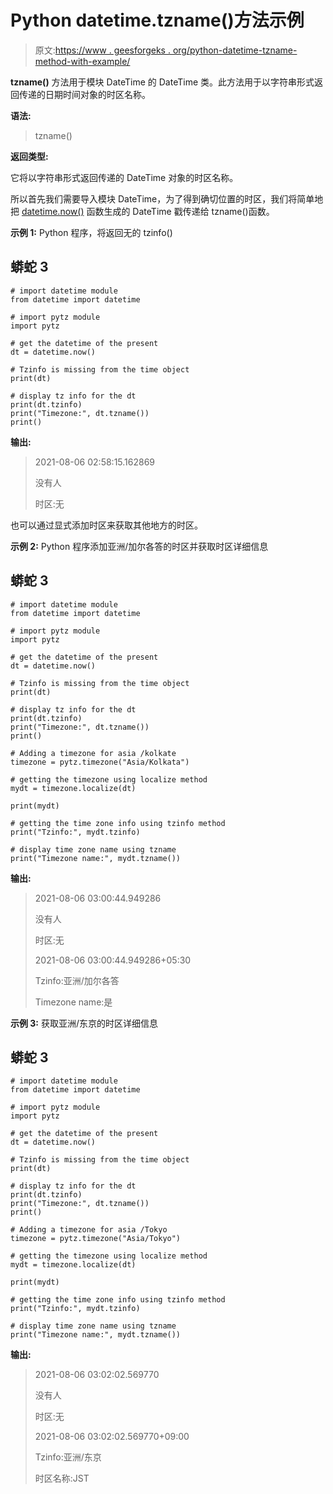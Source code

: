 # Python datetime.tzname()方法示例

> 原文:[https://www . geesforgeks . org/python-datetime-tzname-method-with-example/](https://www.geeksforgeeks.org/python-datetime-tzname-method-with-example/)

**tzname()** 方法用于模块 DateTime 的 DateTime 类。此方法用于以字符串形式返回传递的日期时间对象的时区名称。

**语法:**

> tzname()

**返回类型:**

它将以字符串形式返回传递的 DateTime 对象的时区名称。

所以首先我们需要导入模块 DateTime，为了得到确切位置的时区，我们将简单地把 [datetime.now()](https://www.geeksforgeeks.org/python-now-function/) 函数生成的 DateTime 戳传递给 tzname()函数。

**示例 1:** Python 程序，将返回无的 tzinfo()

## 蟒蛇 3

```
# import datetime module
from datetime import datetime

# import pytz module
import pytz

# get the datetime of the present
dt = datetime.now()

# Tzinfo is missing from the time object
print(dt)

# display tz info for the dt
print(dt.tzinfo)
print("Timezone:", dt.tzname())
print()
```

**输出:**

> 2021-08-06 02:58:15.162869
> 
> 没有人
> 
> 时区:无

也可以通过显式添加时区来获取其他地方的时区。

**示例 2:** Python 程序添加亚洲/加尔各答的时区并获取时区详细信息

## 蟒蛇 3

```
# import datetime module
from datetime import datetime

# import pytz module
import pytz

# get the datetime of the present
dt = datetime.now()

# Tzinfo is missing from the time object
print(dt)

# display tz info for the dt
print(dt.tzinfo)
print("Timezone:", dt.tzname())
print()

# Adding a timezone for asia /kolkate
timezone = pytz.timezone("Asia/Kolkata")

# getting the timezone using localize method
mydt = timezone.localize(dt)

print(mydt)

# getting the time zone info using tzinfo method
print("Tzinfo:", mydt.tzinfo)

# display time zone name using tzname
print("Timezone name:", mydt.tzname())
```

**输出:**

> 2021-08-06 03:00:44.949286
> 
> 没有人
> 
> 时区:无
> 
> 2021-08-06 03:00:44.949286+05:30
> 
> Tzinfo:亚洲/加尔各答
> 
> Timezone name:是

**示例 3:** 获取亚洲/东京的时区详细信息

## 蟒蛇 3

```
# import datetime module
from datetime import datetime

# import pytz module
import pytz

# get the datetime of the present
dt = datetime.now()

# Tzinfo is missing from the time object
print(dt)

# display tz info for the dt
print(dt.tzinfo)
print("Timezone:", dt.tzname())
print()

# Adding a timezone for asia /Tokyo
timezone = pytz.timezone("Asia/Tokyo")

# getting the timezone using localize method
mydt = timezone.localize(dt)

print(mydt)

# getting the time zone info using tzinfo method
print("Tzinfo:", mydt.tzinfo)

# display time zone name using tzname
print("Timezone name:", mydt.tzname())
```

**输出:**

> 2021-08-06 03:02:02.569770
> 
> 没有人
> 
> 时区:无
> 
> 2021-08-06 03:02:02.569770+09:00
> 
> Tzinfo:亚洲/东京
> 
> 时区名称:JST